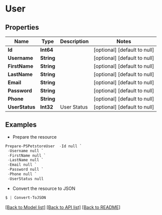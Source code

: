 # User
## Properties

Name | Type | Description | Notes
------------ | ------------- | ------------- | -------------
**Id** | **Int64** |  | [optional] [default to null]
**Username** | **String** |  | [optional] [default to null]
**FirstName** | **String** |  | [optional] [default to null]
**LastName** | **String** |  | [optional] [default to null]
**Email** | **String** |  | [optional] [default to null]
**Password** | **String** |  | [optional] [default to null]
**Phone** | **String** |  | [optional] [default to null]
**UserStatus** | **Int32** | User Status | [optional] [default to null]

## Examples

- Prepare the resource
```powershell
Prepare-PSPetstoreUser  -Id null `
 -Username null `
 -FirstName null `
 -LastName null `
 -Email null `
 -Password null `
 -Phone null `
 -UserStatus null
```

- Convert the resource to JSON
```powershell
$ | Convert-ToJSON
```

[[Back to Model list]](../README.md#documentation-for-models) [[Back to API list]](../README.md#documentation-for-api-endpoints) [[Back to README]](../README.md)

